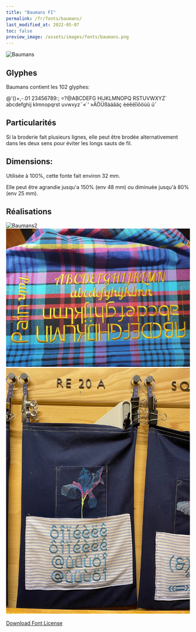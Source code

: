 ```yaml
---
title: "Baumans FI"
permalink: /fr/fonts/baumans/
last_modified_at: 2022-05-07
toc: false
preview_image: /assets/images/fonts/baumans.png
---
```

![Baumans](/assets/images/fonts/baumans.png)

## Glyphes

Baumans contient les 102 glyphes:

	
@'()+,-.01
23456789:;
=?@ABCDEFG
HIJKLMNOPQ
RSTUVWXYZ`
abcdefghij
klmnopqrst
uvwxyz¨«´’
»ÄÖÜßàáâäç
èéêëîïôöùû
üˆ
 
## Particularités

Si la broderie fait plusieurs lignes, elle peut  être brodée  alternativement dans les deux sens pour éviter les longs sauts de fil.

## Dimensions:

Utilisée à 100%, cette fonte fait environ 32 mm.

Elle peut être agrandie jusqu'a 150% (env 48 mm) ou diminuée jusqu'à 80% (env 25 mm).

## Réalisations

![Baumans2](/assets/images/fonts/baumans2.jpg)
![Baumans3](/assets/images/fonts/baumans3.jpg)
![Baumans4](/assets/images/fonts/baumans4.jpg)

[Download Font License](https://github.com/inkstitch/inkstitch/tree/main/fonts/baumans_FI/LICENSE)
